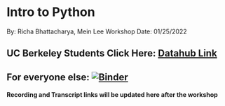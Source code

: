 # Intro to Python
By: Richa Bhattacharya, Mein Lee
Workshop Date: 01/25/2022

## UC Berkeley Students Click Here: [Datahub Link](http://datahub.berkeley.edu/hub/user-redirect/git-sync?repo=https://github.com/ds-peer-consulting/sp22-intro_to_python_workshop&branch=main&subpath=intro-to-python.ipynb)

## For everyone else: [![Binder](https://mybinder.org/badge_logo.svg)](https://mybinder.org/v2/gh/ds-peer-consulting/sp22-intro_to_python_workshop/HEAD)

#### Recording and Transcript links will be updated here after the workshop


